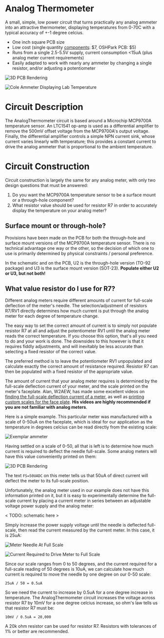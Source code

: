 Analog Thermometer
===================

A small, simple, low power circuit that turns practically any analog ammeter into an attractive thermometer, displaying temperatures from 0-70C with a typical accuracy of +-1 degree celcius.

  * One inch square PCB size
  * Low cost (single quantity [components](./digikey_bom.csv): $7, OSHPark PCB: $5)
  * Runs from a single 2.5-5.5V supply, current consumption <15uA (plus analog meter current requirements)
  * Easily adapted to work with nearly any ammeter by changing a single resistor, and/or adjusting a potentiometer

![3D PCB Rendering](./images/3D_view.png)

![Cole Ammeter Displaying Lab Temperature](./images/analog_thermometer.jpg)

Circuit Description
===================

The AnalogThermometer circuit is based around a Microchip MCP9700A temperature sensor. An LTC1541 op-amp is used as a differential amplifier to remove the 500mV offset voltage from the MCP9700A's output voltage. Finally, the differential amplifier controls a simple NPN current sink, whose current varies linearly with temperature; this provides a constant current to drive the analog ammeter that is proportional to the ambient temperature.

Circuit Construction
====================

Circuit construction is largely the same for any analog meter, with only two design questions that must be answered:

1. Do you want the MCP9700A temperature sensor to be a surface mount or a through-hole component?
2. What resistor value should be used for resistor R7 in order to accurately display the temperature on your analog meter?

Surface mount or through-hole?
------------------------------

Provisions have been made on the PCB for both the through-hole and surface mount versions of the MCP9700A temperature sensor. There is no technical advantage one way or the other, so the decision of which one to use is primarily determined by physical constraints / personal preference.

In the schematic and on the PCB, U2 is the through-hole version (TO-92 package) and U3 is the surface mount version (SOT-23). **Populate either U2 or U3, but not both!**

What value resistor do I use for R7?
------------------------------------

Different analog meters require different amounts of current for full-scale deflection of the meter's needle. The selection/adjustment of resistors R7/RV1 directly determines how much current is put through the analog meter for each degree of temperature change.

The easy way to set the correct amount of current is to simply not populate resistor R7 at all and adjust the potentiometer RV1 until the analog meter reads the correct temperature. If you choose this option, that's all you need to do and your work is done. The downsides to this however is that it requires fiddly adjustments, and will inevitably be less accurate than selecting a fixed resistor of the correct value.

The preferred method is to leave the potentiometer RV1 unpopulated and calculate exactly the correct amount of resistance required. Resistor R7 can then be populated with a fixed resistor of the appropriate value.

The amount of current that your analog meter requires is determined by the full-scale deflection current of your meter, and the scale printed on the meter's faceplate. Alan, W2AEW, has made some excellent videos on [finding the full-scale deflection current of a meter](https://www.youtube.com/watch?v=wbRx5cQZ8Ts&t=3m22s), as well as [printing custom scales for the face
plate](https://www.youtube.com/watch?v=wbRx5cQZ8Ts&t=13m09s). **His videos are highly recommended if you are not familiar with analog meters**.

Here is a simple example. This particular meter was manufactured with a scale of 0-50uA on the faceplate, which is ideal for our application as the temperature in degrees celcius can be read directly from the existing scale:

![Exemplar ammeter](./images/50uA_Meter.jpg)

Having settled on a scale of 0-50, all that is left is to determine how much current is required to deflect the needle full-scale. Some analog meters will have this value conveniently printed on them:

![3D PCB Rendering](./images/meter_fs_reading.png)

The text `FS=50UADC` on this meter tells us that 50uA of direct current will deflect the meter to its full-scale position.

Unfortunately, the analog meter used in our example does not have this information printed on it, but it is easy to experimentally determine the full-scale current by placing a current meter in series between an adjustable voltage power supply and the analog meter:

< TODO: schematic here >

Simply increase the power supply voltage until the needle is deflected full-scale, then read the current measured by the current meter. In this case, it is 25uA:

![Meter Needle At Full Scale](./images/full_scale_reading.jpg)

![Current Required to Drive Meter to Full Scale](./images/full_scale_current_consumption.jpg)

Since our scale ranges from 0 to 50 degrees, and the current required for a full-scale reading of 50 degrees is 10uA, we can calculate how much current is required to move the needle by one degree on our 0-50 scale:

```
25uA / 50 = 0.5uA
```

So we need the current to increase by 0.5uA for a one degree increase in temperature. The AnalogThermometer circuit increases the voltage across resistor R7 by 10mV for a one degree celcius increase, so ohm's law tells us that resistor R7 must be:

```
10mV / 0.5uA = 20,000
```

A 20k ohm resistor can be used for resistor R7. Resistors with tolerances of 1% or better are recommended.

